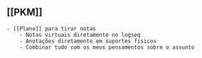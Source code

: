 ## [[PKM]]
	- [[Plano]] para tirar notas
		- Notas virtuais diretamente no logseq
		- Anotações diretamente em suportes fisicos
		- Combinar tudo com os meus pensamentos sobre o assunto